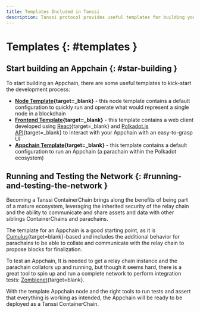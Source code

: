 ```yaml
---
title: Templates Included in Tanssi
description: Tanssi protocol provides useful templates for building your Appchain, including a ready-to-use EVM template for Ethereum compatibility.
---
```


# Templates {: #templates } 

## Start building an Appchain {: #star-building } 

To start building an Appchain, there are some useful templates to kick-start the development process:

- **[Node Template](https://github.com/substrate-developer-hub/substrate-parachain-template){target=_blank}** - this node template contains a default configuration to quickly run and operate what would represent a single node in a blockchain
- **[Frontend Template](https://github.com/substrate-developer-hub/substrate-parachain-template){target=_blank}** - this template contains a web client developed using [React](https://react.dev/){target=_blank} and [Polkadot.js API](https://polkadot.js.org/docs/api/){target=_blank} to interact with your Appchain with an easy-to-grasp UI
- **[Appchain Template](https://github.com/substrate-developer-hub/substrate-parachain-template){target=_blank}** - this template contains a default configuration to run an Appchain (a parachain within the Polkadot ecosystem)

## Running and Testing the Network {: #running-and-testing-the-network } 

Becoming a Tanssi ContainerChain brings along the benefits of being part of a mature ecosystem, leveraging the inherited security of the relay chain and the ability to communicate and share assets and data with other siblings ContainerChains and parachains.

The template for an Appchain is a good starting point, as it is [Cumulus](https://github.com/paritytech/cumulus/){target=blank}-based and includes the additional behavior for parachains to be able to collate and communicate with the relay chain to propose blocks for finalization.

To test an Appchain, It is needed to get a relay chain instance and the parachain collators up and running, but though it seems hard, there is a great tool to spin up and run a complete network to perform integration tests: [Zombienet](https://github.com/paritytech/zombienet){target=blank}.

With the template Appchain node and the right tools to run tests and assert that everything is working as intended, the Appchain will be ready to be deployed as a Tanssi ContainerChain.
